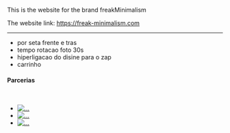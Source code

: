 This is the website for the brand freakMinimalism

The website link: https://freak-minimalism.com


------------------------------------------

- por seta frente e tras 
- tempo rotacao foto 30s
- hiperligacao do disine para o zap
- carrinho


<div class="container px-4 px-lg-5">
    <div class="row gx-4 gx-lg-5">
      <div class="col-md-10 col-lg-8 mx-auto text-center">
        <h4 class="title white-text">Parcerias</h4>
        <br>
        <div class="social d-flex justify-content-center contact-icons"></div>
        <ul class="parceriasimg contact-list" id="parcerias">
          <li class="column-item-parcerias">
            <a class="mx-2" href="https://www.instagram.com/decoracoesdorita/" target="_blank">
              <img class="workscenter-fit rounded-circle custom-image-size" src="https://freak-minimalism.com/assets/img/p1.jpg" alt="...">
            </a>
          </li>
          <li class="column-item-parcerias">
            <a class="mx-2" href="https://www.instagram.com/olympusmusictm/" target="_blank">
              <img class="workscenter-fit rounded-circle custom-image-size" src="https://freak-minimalism.com/assets/img/p2.jpg" alt="...">
            </a>
          </li>
          <li class="column-item-parcerias">
            <a class="mx-2" href="https://www.instagram.com/dela_mantra/" target="_blank">
              <img class="workscenter-fit rounded-circle custom-image-size" src="https://freak-minimalism.com/assets/img/p3.jpg" alt="...">
            </a>
          </li>
        </ul>
      </div>
      </div>
    </div>